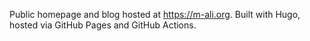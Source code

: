 Public homepage and blog hosted at https://m-ali.org.
Built with Hugo, hosted via GitHub Pages and GitHub Actions.